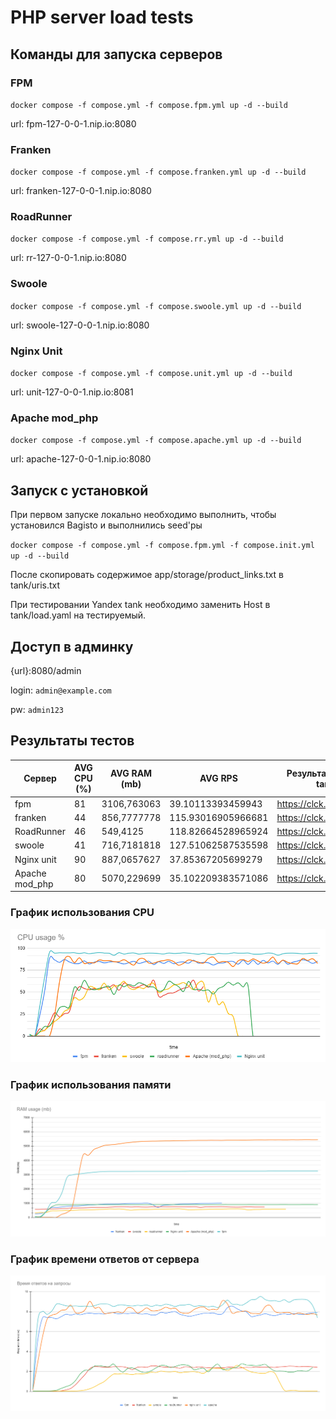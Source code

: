 # PHP server load tests

## Команды для запуска серверов

### FPM
`docker compose -f compose.yml -f compose.fpm.yml up -d --build`

url: fpm-127-0-0-1.nip.io:8080

### Franken
`docker compose -f compose.yml -f compose.franken.yml up -d --build`

url: franken-127-0-0-1.nip.io:8080

### RoadRunner
`docker compose -f compose.yml -f compose.rr.yml up -d --build`

url: rr-127-0-0-1.nip.io:8080

### Swoole
`docker compose -f compose.yml -f compose.swoole.yml up -d --build`

url: swoole-127-0-0-1.nip.io:8080

### Nginx Unit
`docker compose -f compose.yml -f compose.unit.yml up -d --build`

url: unit-127-0-0-1.nip.io:8081

### Apache mod_php
`docker compose -f compose.yml -f compose.apache.yml up -d --build`

url: apache-127-0-0-1.nip.io:8080

## Запуск с установкой
При первом запуске локально необходимо выполнить, чтобы установился Bagisto и выполнились seed'ры

`docker compose -f compose.yml -f compose.fpm.yml -f compose.init.yml up -d --build`

После скопировать содержимое app/storage/product_links.txt в tank/uris.txt

При тестировании Yandex tank необходимо заменить Host в tank/load.yaml на тестируемый.


## Доступ в админку

{url}:8080/admin

login: `admin@example.com`

pw: `admin123`

## Результаты тестов

| Сервер              | AVG CPU (%)   | AVG RAM (mb)    | AVG RPS              | Результат yandex tank    |
|---------------------|---------------|-----------------|----------------------|--------------------------|
| fpm                 | 81            | 3106,763063     | 39.10113393459943    | https://clck.ru/3DaTdo   |
| franken             | 44            | 856,7777778     | 115.93016905966681   | https://clck.ru/3DWrG5   |
| RoadRunner          | 46            | 549,4125        | 118.82664528965924   | https://clck.ru/3DWuTX   |
| swoole              | 41            | 716,7181818     | 127.51062587535598   | https://clck.ru/3DWta8   |
| Nginx unit          | 90            | 887,0657627     | 37.85367205699279    | https://clck.ru/3DYPcg   |
| Apache mod_php      | 80            | 5070,229699     | 35.102209383571086   | https://clck.ru/3DaNS3   |


### График использования CPU
<img src = "screenshots/cpu_usage.png"><br>

### График использования памяти
<img src = "screenshots/ram_usage.png"><br>

### График времени ответов от сервера
<img src = "screenshots/ttr.png"><br>